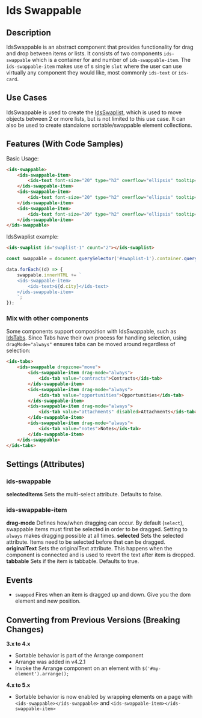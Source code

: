 # Ids Swappable

## Description
IdsSwappable is an abstract component that provides functionality for drag and drop between items or lists. It consists of two components `ids-swappable` which is a container for and number of `ids-swappable-item`. The `ids-swappable-item` makes use of s single `slot` where the user can use virtually any component they would like, most commonly `ids-text` or `ids-card`.

## Use Cases

IdsSwappable is used to create the [IdsSwaplist](../ids-swaplist/README.md), which is used to move objects between 2 or more lists, but is not limited to this use case. It can also be used to create standalone sortable/swappable element collections.

## Features (With Code Samples)

Basic Usage:

```html
<ids-swappable>
    <ids-swappable-item>
        <ids-text font-size="20" type="h2" overflow="ellipsis" tooltip="true">Item One</ids-text>
    </ids-swappable-item>
    <ids-swappable-item>
        <ids-text font-size="20" type="h2" overflow="ellipsis" tooltip="true">Item Two</ids-text>=
    </ids-swappable-item>
    <ids-swappable-item>
        <ids-text font-size="20" type="h2" overflow="ellipsis" tooltip="true">Item Three</ids-text>
    </ids-swappable-item>
</ids-swappable>
```

IdsSwaplist example:

```html
<ids-swaplist id="swaplist-1" count="2"></ids-swaplist>
```

```js
const swappable = document.querySelector('#swaplist-1').container.querySelectorAll('ids-swappable');

data.forEach((d) => {
    swappable.innerHTML += `
    <ids-swappable-item>
        <ids-text>${d.city}</ids-text>
    </ids-swappable-item>
    `;
});
```

### Mix with other components

Some components support composition with IdsSwappable, such as [IdsTabs](../ids-tabs/README.md).  Since Tabs have their own process for handling selection, using `dragMode="always"` ensures tabs can be moved around regardless of selection:

```html
<ids-tabs>
    <ids-swappable dropzone="move">
        <ids-swappable-item drag-mode="always">
            <ids-tab value="contracts">Contracts</ids-tab>
        </ids-swappable-item>
        <ids-swappable-item drag-mode="always">
            <ids-tab value="opportunities">Opportunities</ids-tab>
        </ids-swappable-item>
        <ids-swappable-item drag-mode="always">
            <ids-tab value="attachments" disabled>Attachments</ids-tab>
        </ids-swappable-item>
        <ids-swappable-item drag-mode="always">
            <ids-tab value="notes">Notes</ids-tab>
        </ids-swappable-item>
    </ids-swappable>
</ids-tabs>
```

## Settings (Attributes)

### ids-swappable
**selectedItems** Sets the multi-select attribute. Defaults to false.

### ids-swappable-item
**drag-mode** Defines how/when dragging can occur.  By default (`select`), swappable items must first be selected in order to be dragged.  Setting to `always` makes dragging possible at all times.
**selected** Sets the selected attribute. Items need to be selected before that can be dragged.
**originalText** Sets the originalText attribute. This happens when the component is connected and is used to revert the text after item is dropped.
**tabbable** Sets if the item is tabbable. Defaults to true.

## Events

- `swapped` Fires when an item is dragged up and down. Give you the dom element and new position.

## Converting from Previous Versions (Breaking Changes)

**3.x to 4.x**

- Sortable behavior is part of the Arrange component
- Arrange was added in v4.2.1
- Invoke the Arrange component on an element with `$('#my-element').arrange();`

**4.x to 5.x**

- Sortable behavior is now enabled by wrapping elements on a page with `<ids-swappable></ids-swappable>` and `<ids-swappable-item></ids-swappable-item>`
